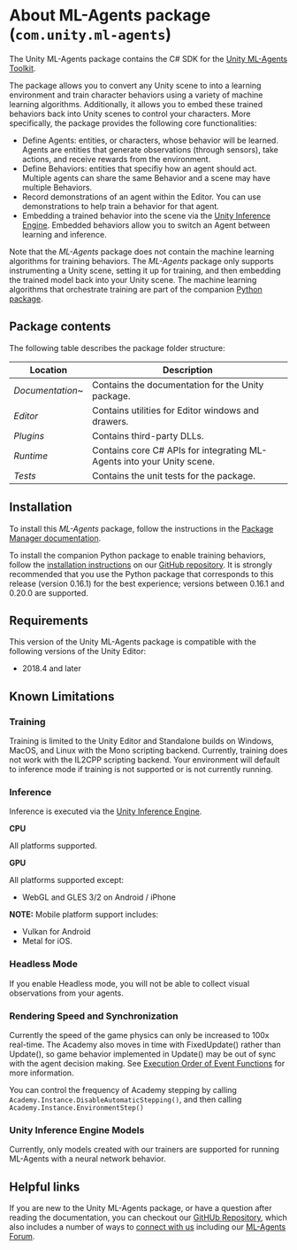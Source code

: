 # About ML-Agents package (`com.unity.ml-agents`)

The Unity ML-Agents package contains the C# SDK for the [Unity ML-Agents
Toolkit].

The package allows you to convert any Unity scene to into a learning environment
and train character behaviors using a variety of machine learning algorithms.
Additionally, it allows you to embed these trained behaviors back into Unity
scenes to control your characters. More specifically, the package provides the
following core functionalities:

- Define Agents: entities, or characters, whose behavior will be learned. Agents
  are entities that generate observations (through sensors), take actions, and
  receive rewards from the environment.
- Define Behaviors: entities that specifiy how an agent should act. Multiple
  agents can share the same Behavior and a scene may have multiple Behaviors.
- Record demonstrations of an agent within the Editor. You can use
  demonstrations to help train a behavior for that agent.
- Embedding a trained behavior into the scene via the [Unity Inference Engine].
  Embedded behaviors allow you to switch an Agent between learning and
  inference.

Note that the _ML-Agents_ package does not contain the machine learning
algorithms for training behaviors. The _ML-Agents_ package only supports
instrumenting a Unity scene, setting it up for training, and then embedding the
trained model back into your Unity scene. The machine learning algorithms that
orchestrate training are part of the companion [Python package].

## Package contents

The following table describes the package folder structure:

| **Location**     | **Description**                                                        |
| ---------------- | ---------------------------------------------------------------------- |
| _Documentation~_ | Contains the documentation for the Unity package.                      |
| _Editor_         | Contains utilities for Editor windows and drawers.                     |
| _Plugins_        | Contains third-party DLLs.                                             |
| _Runtime_        | Contains core C# APIs for integrating ML-Agents into your Unity scene. |
| _Tests_          | Contains the unit tests for the package.                               |

<a name="Installation"></a>

## Installation

To install this _ML-Agents_ package, follow the instructions in the [Package
Manager documentation].

To install the companion Python package to enable training behaviors, follow the
[installation instructions] on our [GitHub repository]. It is strongly recommended that you
use the Python package that corresponds to this release (version 0.16.1) for the best experience;
versions between 0.16.1 and 0.20.0 are supported.

## Requirements

This version of the Unity ML-Agents package is compatible with the following
versions of the Unity Editor:

- 2018.4 and later

## Known Limitations

### Training

Training is limited to the Unity Editor and Standalone builds on Windows, MacOS,
and Linux with the Mono scripting backend. Currently, training does not work
with the IL2CPP scripting backend. Your environment will default to inference
mode if training is not supported or is not currently running.

### Inference

Inference is executed via the
[Unity Inference Engine](https://docs.unity3d.com/Packages/com.unity.barracuda@latest/index.html).

**CPU**

All platforms supported.

**GPU**

All platforms supported except:

- WebGL and GLES 3/2 on Android / iPhone

**NOTE:** Mobile platform support includes:

- Vulkan for Android
- Metal for iOS.

### Headless Mode

If you enable Headless mode, you will not be able to collect visual observations
from your agents.

### Rendering Speed and Synchronization

Currently the speed of the game physics can only be increased to 100x real-time.
The Academy also moves in time with FixedUpdate() rather than Update(), so game
behavior implemented in Update() may be out of sync with the agent decision
making. See [Execution Order of Event Functions] for more information.

You can control the frequency of Academy stepping by calling
`Academy.Instance.DisableAutomaticStepping()`, and then calling
`Academy.Instance.EnvironmentStep()`

### Unity Inference Engine Models

Currently, only models created with our trainers are supported for running
ML-Agents with a neural network behavior.

## Helpful links

If you are new to the Unity ML-Agents package, or have a question after reading
the documentation, you can checkout our [GitHUb Repository], which also includes
a number of ways to [connect with us] including our [ML-Agents Forum].

[unity ML-Agents Toolkit]: https://github.com/Unity-Technologies/ml-agents/tree/release_2_verified_docs
[unity inference engine]: https://docs.unity3d.com/Packages/com.unity.barracuda@latest/index.html
[package manager documentation]: https://docs.unity3d.com/Manual/upm-ui-install.html
[installation instructions]: https://github.com/Unity-Technologies/ml-agents/blob/release_2_verified_docs/docs/Installation.md
[github repository]: https://github.com/Unity-Technologies/ml-agents/tree/release_2_verified_docs
[python package]: https://github.com/Unity-Technologies/ml-agents/tree/release_2_verified_docs
[execution order of event functions]: https://docs.unity3d.com/Manual/ExecutionOrder.html
[connect with us]: https://github.com/Unity-Technologies/ml-agents/tree/release_2_verified_docs#community-and-feedback
[ml-agents forum]: https://forum.unity.com/forums/ml-agents.453/
